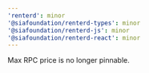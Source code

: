 ```yaml
---
'renterd': minor
'@siafoundation/renterd-types': minor
'@siafoundation/renterd-js': minor
'@siafoundation/renterd-react': minor
---
```


Max RPC price is no longer pinnable.
